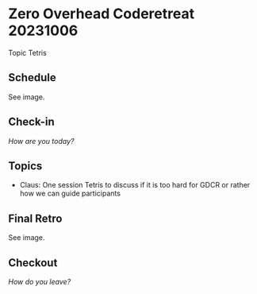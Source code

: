 # Zero Overhead Coderetreat 20231006

Topic Tetris

## Schedule

See image.

## Check-in

*How are you today?*

## Topics

* Claus: One session Tetris to discuss if it is too hard for GDCR or rather how we can guide participants

## Final Retro

See image.

## Checkout

*How do you leave?*
